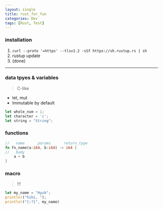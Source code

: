 ```yaml
---
layout: single 
title: rust_for_fun
categories: Dev
tags: [Rust, Test]
---
```


### installation
1. `curl --proto '=https' --tlsv1.2 -sSf https://sh.rustup.rs | sh`
2. rustup update
3. (done)
   
---

### data tpyes & variables
  > C-like

- let, mut
- Immutable by default

```rust
let whole_num = 1;
let character = 'c';
let string = "String";
```

### functions
```rust
//   name      params      return_type
fn fn_name(a:i64, b:i64) -> i64 {
//   body
    a + b
}
```

### macro
>  !!! 

```rust
let my_name = "Hyuk";
println!("hihi, ");
println!("{:?}", my_name)
```

